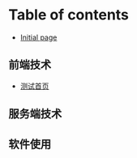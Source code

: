# Table of contents

* [Initial page](README.md)

## 前端技术

* [测试首页](qian-duan-ji-shu/ce-shi-shou-ye.md)

## 服务端技术

## 软件使用

